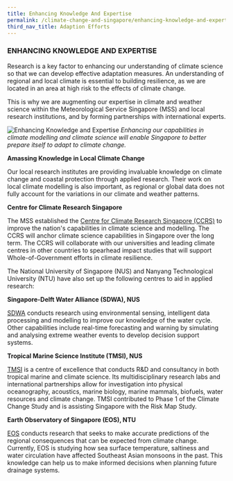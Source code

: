 ```yaml
---
title: Enhancing Knowledge And Expertise
permalink: /climate-change-and-singapore/enhancing-knowledge-and-expertise/
third_nav_title: Adaption Efforts
---
```


### ENHANCING KNOWLEDGE AND EXPERTISE

Research is a key factor to enhancing our understanding of climate science so that we can develop effective adaptation measures. An understanding of regional and local climate is essential to building resilience, as we are located in an area at high risk to the effects of climate change.

This is why we are augmenting our expertise in climate and weather science within the Meteorological Service Singapore (MSS) and local research institutions, and by forming partnerships with international experts.

![Enhancing Knowledge and Expertise](https://www.nccs.gov.sg/images/default-source/default-album/enhancing-knowledge-and-expertise.jpg "Enhancing Knowledge and Expertise")
*Enhancing our capabilities in climate modelling and climate science will enable Singapore to better prepare itself to adapt to climate change.*

**Amassing Knowledge in Local Climate Change**

Our local research institutes are providing invaluable knowledge on climate change and coastal protection through applied research. Their work on local climate modelling is also important, as regional or global data does not fully account for the variations in our climate and weather patterns.

**Centre for Climate Research Singapore**

The MSS established the [<a href="https://ccrs.weather.gov.sg/" target="_blank">Centre for Climate Research Singapore (CCRS)</a>](https://ccrs.weather.gov.sg/) to improve the nation's capabilities in climate science and modelling. The CCRS will anchor climate science capabilities in Singapore over the long term. The CCRS will collaborate with our universities and leading climate centres in other countries to spearhead impact studies that will support Whole-of-Government efforts in climate resilience.

The National University of Singapore (NUS) and Nanyang Technological University (NTU) have also set up the following centres to aid in applied research:

**Singapore-Delft Water Alliance (SDWA), NUS**

[<a href="http://blog.nus.edu.sg/sdwa/" target="_blank">SDWA</a>](http://blog.nus.edu.sg/sdwa/) conducts research using environmental sensing, intelligent data processing and modelling to improve our knowledge of the water cycle. Other capabilities include real-time forecasting and warning by simulating and analysing extreme weather events to develop decision support systems.

**Tropical Marine Science Institute (TMSI), NUS**

[<a href="http://www.tmsi.nus.edu.sg/" target="_blank">TMSI</a>](http://www.tmsi.nus.edu.sg/) is a centre of excellence that conducts R&D and consultancy in both tropical marine and climate science. Its multidisciplinary research labs and international partnerships allow for investigation into physical oceanography, acoustics, marine biology, marine mammals, biofuels, water resources and climate change. TMSI contributed to Phase 1 of the Climate Change Study and is assisting Singapore with the Risk Map Study.

**Earth Observatory of Singapore (EOS), NTU**

[<a href="https://earthobservatory.sg/" target="_blank">EOS</a>](https://earthobservatory.sg/) conducts research that seeks to make accurate predictions of the regional consequences that can be expected from climate change. Currently, EOS is studying how sea surface temperature, saltiness and water circulation have affected Southeast Asian monsoons in the past. This knowledge can help us to make informed decisions when planning future drainage systems.
